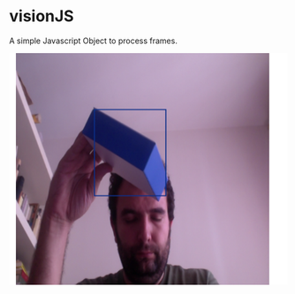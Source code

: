# visionJS
A simple Javascript Object to process frames.



![ScreenShot](https://github.com/jabrena/visionJS/raw/master/html5DetectBlobs.png)